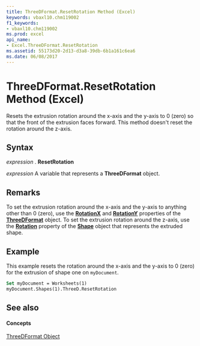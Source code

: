 ```yaml
---
title: ThreeDFormat.ResetRotation Method (Excel)
keywords: vbaxl10.chm119002
f1_keywords:
- vbaxl10.chm119002
ms.prod: excel
api_name:
- Excel.ThreeDFormat.ResetRotation
ms.assetid: 55173d20-2d13-d3a8-39db-6b1a161c6ea6
ms.date: 06/08/2017
---
```



# ThreeDFormat.ResetRotation Method (Excel)

Resets the extrusion rotation around the x-axis and the y-axis to 0 (zero) so that the front of the extrusion faces forward. This method doesn't reset the rotation around the z-axis.


## Syntax

 _expression_ . **ResetRotation**

 _expression_ A variable that represents a **ThreeDFormat** object.


## Remarks

To set the extrusion rotation around the x-axis and the y-axis to anything other than 0 (zero), use the  **[RotationX](Excel.ThreeDFormat.RotationX.md)** and **[RotationY](Excel.ThreeDFormat.RotationY.md)** properties of the **[ThreeDFormat](Excel.ThreeDFormat.md)** object. To set the extrusion rotation around the z-axis, use the **[Rotation](Excel.Shape.Rotation.md)** property of the **[Shape](Excel.Shape.md)** object that represents the extruded shape.


## Example

This example resets the rotation around the x-axis and the y-axis to 0 (zero) for the extrusion of shape one on  `myDocument`.


```vb
Set myDocument = Worksheets(1) 
myDocument.Shapes(1).ThreeD.ResetRotation
```


## See also


#### Concepts


[ThreeDFormat Object](Excel.ThreeDFormat.md)

